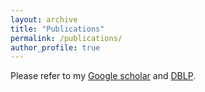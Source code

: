 ```yaml
---
layout: archive
title: "Publications"
permalink: /publications/
author_profile: true
---
```


Please refer to  my [Google scholar](https://scholar.google.com.hk/citations?user=_zsllSIAAAAJ&hl=zh-CN) and [DBLP](https://dblp.org/pid/200/2467.html).

<!-- {% if author.googlescholar %}
  You can also find my articles on <u><a href="{{author.googlescholar}}">my Google Scholar profile</a>.</u>
{% endif %}

{% include base_path %}

{% for post in site.publications reversed %}
  {% include archive-single.html %}
{% endfor %} -->
